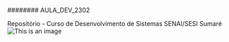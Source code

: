 ######## AULA_DEV_2302

Repositório - Curso de Desenvolvimento de Sistemas SENAI/SESI Sumaré
![This is an image](https://leiturinha.com.br/blog/wp-content/uploads/2017/05/patinho-feio.jpg)
